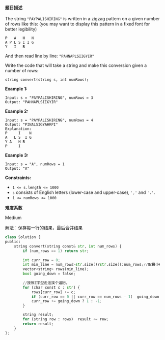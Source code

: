 #### **题目描述**
The string `"PAYPALISHIRING"` is written in a zigzag pattern on a given number of rows like this: (you may want to display this pattern in a fixed font for better legibility)

```
P   A   H   N
A P L S I I G
Y   I   R
```

And then read line by line: `"PAHNAPLSIIGYIR"`

Write the code that will take a string and make this conversion given a number of rows:

```
string convert(string s, int numRows);
```

 

**Example 1:**

```
Input: s = "PAYPALISHIRING", numRows = 3
Output: "PAHNAPLSIIGYIR"
```

**Example 2:**

```
Input: s = "PAYPALISHIRING", numRows = 4
Output: "PINALSIGYAHRPI"
Explanation:
P     I    N
A   L S  I G
Y A   H R
P     I
```

**Example 3:**

```
Input: s = "A", numRows = 1
Output: "A"
```



**Constraints:**

- `1 <= s.length <= 1000`
- `s` consists of English letters (lower-case and upper-case), `','` and `'.'`.
- `1 <= numRows <= 1000`

**难度系数**    

Medium  

解法：保存每一行的结果，最后合并结果

```python
class Solution {
public:
    string convert(string const& str, int num_rows) {
        if (num_rows == 1) return str;
        
        int curr_row = 0;
        int min_line = num_rows>str.size()?str.size():num_rows;//取最小行数
        vector<string> rows(min_line);
        bool going_down = false;
		
        //按照Z字型走法挨个遍历，
        for (char const c : str) {
            rows[curr_row] += c;
            if (curr_row == 0 || curr_row == num_rows - 1)  going_down = !going_down;
            curr_row += going_down ? 1 : -1;
        }

        string result;
        for (string row : rows)  result += row;
        return result;
    }
};
```

